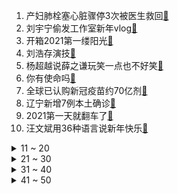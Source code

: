 1. 产妇肺栓塞心脏骤停3次被医生救回[:link:](https://s.weibo.com/weibo?q=%23产妇肺栓塞心脏骤停3次被医生救回%23&Refer=top)
2. 刘宇宁偷发工作室新年vlog[:link:](https://s.weibo.com/weibo?q=%23刘宇宁偷发工作室新年vlog%23&Refer=top)
3. 开箱2021第一缕阳光[:link:](https://s.weibo.com/weibo?q=%23开箱2021第一缕阳光%23&Refer=top)
4. 刘浩存演技[:link:](https://s.weibo.com/weibo?q=%23刘浩存演技%23&Refer=top)
5. 杨超越说薛之谦玩笑一点也不好笑[:link:](https://s.weibo.com/weibo?q=%23杨超越说薛之谦玩笑一点也不好笑%23&Refer=top)
6. 你有使命吗[:link:](https://s.weibo.com/weibo?q=%23你有使命吗%23&Refer=top)
7. 全球已认购新冠疫苗约70亿剂[:link:](https://s.weibo.com/weibo?q=%23全球已认购新冠疫苗约70亿剂%23&Refer=top)
8. 辽宁新增7例本土确诊[:link:](https://s.weibo.com/weibo?q=%23辽宁新增7例本土确诊%23&Refer=top)
9. 2021第一天就翻车了[:link:](https://s.weibo.com/weibo?q=%232021第一天就翻车了%23&Refer=top)
10. 汪文斌用36种语言说新年快乐[:link:](https://s.weibo.com/weibo?q=%23汪文斌用36种语言说新年快乐%23&Refer=top)
<details>
<summary>11 ~ 20</summary>

11. 蔡康永 虚拟的友谊更长久[:link:](https://s.weibo.com/weibo?q=%23蔡康永%20虚拟的友谊更长久%23&Refer=top)
12. 丁真清唱[:link:](https://s.weibo.com/weibo?q=%23丁真清唱%23&Refer=top)
13. 5岁女孩回应哭着挑战5米跳台[:link:](https://s.weibo.com/weibo?q=%235岁女孩回应哭着挑战5米跳台%23&Refer=top)
14. 送你一朵小红花票房[:link:](https://s.weibo.com/weibo?q=%23送你一朵小红花票房%23&Refer=top)
15. 北京新增1例本土确诊[:link:](https://s.weibo.com/weibo?q=%23北京新增1例本土确诊%23&Refer=top)
16. 父子核酸检测点殴打防疫民警被刑拘[:link:](https://s.weibo.com/weibo?q=%23父子核酸检测点殴打防疫民警被刑拘%23&Refer=top)
17. 送你一朵小红花彩蛋[:link:](https://s.weibo.com/weibo?q=%23送你一朵小红花彩蛋%23&Refer=top)
18. 江疏影对郭德纲说喜欢您儿子[:link:](https://s.weibo.com/weibo?q=%23江疏影对郭德纲说喜欢您儿子%23&Refer=top)
19. 蛋壳CFO张政离职[:link:](https://s.weibo.com/weibo?q=%23蛋壳CFO张政离职%23&Refer=top)
20. 历史老师为了上课有多拼[:link:](https://s.weibo.com/weibo?q=%23历史老师为了上课有多拼%23&Refer=top)
</details>
<details>
<summary>21 ~ 30</summary>

21. 塑料吸管禁令生效首日[:link:](https://s.weibo.com/weibo?q=%23塑料吸管禁令生效首日%23&Refer=top)
22. 陈哲远唱歌镜头切给胡一天檀健次[:link:](https://s.weibo.com/weibo?q=%23陈哲远唱歌镜头切给胡一天檀健次%23&Refer=top)
23. 大连理工大学[:link:](https://s.weibo.com/weibo?q=%23大连理工大学%23&Refer=top)
24. 郭德纲让张若昀对郭麒麟好点[:link:](https://s.weibo.com/weibo?q=%23郭德纲让张若昀对郭麒麟好点%23&Refer=top)
25. 常远骑小摩托带李沁[:link:](https://s.weibo.com/weibo?q=%23常远骑小摩托带李沁%23&Refer=top)
26. 谭松韵涂松岩再现以家名场面[:link:](https://s.weibo.com/weibo?q=%23谭松韵涂松岩再现以家名场面%23&Refer=top)
27. 美国新冠肺炎超2008万例[:link:](https://s.weibo.com/weibo?q=%23美国新冠肺炎超2008万例%23&Refer=top)
28. 玄彬孙艺珍计划结婚[:link:](https://s.weibo.com/weibo?q=%23玄彬孙艺珍计划结婚%23&Refer=top)
29. 国歌最新版MV发布[:link:](https://s.weibo.com/weibo?q=%23国歌最新版MV发布%23&Refer=top)
30. 东风快递最牛烟花秀[:link:](https://s.weibo.com/weibo?q=%23东风快递最牛烟花秀%23&Refer=top)
</details>
<details>
<summary>31 ~ 40</summary>

31. 孔云龙[:link:](https://s.weibo.com/weibo?q=%23孔云龙%23&Refer=top)
32. 陈赫坐轮椅在重庆寸步难行[:link:](https://s.weibo.com/weibo?q=%23陈赫坐轮椅在重庆寸步难行%23&Refer=top)
33. 金晨新年第一天遗失证件[:link:](https://s.weibo.com/weibo?q=%23金晨新年第一天遗失证件%23&Refer=top)
34. 易烊千玺回应章子怡评价[:link:](https://s.weibo.com/weibo?q=%23易烊千玺回应章子怡评价%23&Refer=top)
35. 国旗法规定不得倒挂倒插国旗[:link:](https://s.weibo.com/weibo?q=%23国旗法规定不得倒挂倒插国旗%23&Refer=top)
36. 蔡文静终于看到网友留言[:link:](https://s.weibo.com/weibo?q=%23蔡文静终于看到网友留言%23&Refer=top)
37. 拆弹专家2[:link:](https://s.weibo.com/weibo?q=%23拆弹专家2%23&Refer=top)
38. 万茜黄龄穿睡袍跳小芒舞[:link:](https://s.weibo.com/weibo?q=%23万茜黄龄穿睡袍跳小芒舞%23&Refer=top)
39. 31省区市新增确诊22例[:link:](https://s.weibo.com/weibo?q=%2331省区市新增确诊22例%23&Refer=top)
40. 丁禹兮鼓掌姿势[:link:](https://s.weibo.com/weibo?q=%23丁禹兮鼓掌姿势%23&Refer=top)
</details>
<details>
<summary>41 ~ 50</summary>

41. 世卫批准辉瑞疫苗紧急使用授权[:link:](https://s.weibo.com/weibo?q=%23世卫批准辉瑞疫苗紧急使用授权%23&Refer=top)
42. 铁三角大闹新月饭店[:link:](https://s.weibo.com/weibo?q=%23铁三角大闹新月饭店%23&Refer=top)
43. 创4新logo[:link:](https://s.weibo.com/weibo?q=%23创4新logo%23&Refer=top)
44. 元旦春节疫情防控提示[:link:](https://s.weibo.com/weibo?q=%23元旦春节疫情防控提示%23&Refer=top)
45. 李一桐金晨约定新年都脱单[:link:](https://s.weibo.com/weibo?q=%23李一桐金晨约定新年都脱单%23&Refer=top)
46. SofM获2020年度MVP[:link:](https://s.weibo.com/weibo?q=%23SofM获2020年度MVP%23&Refer=top)
47. 了不起的女孩[:link:](https://s.weibo.com/weibo?q=%23了不起的女孩%23&Refer=top)
48. 阳光之下[:link:](https://s.weibo.com/weibo?q=%23阳光之下%23&Refer=top)
49. 不可辜负的美食[:link:](https://s.weibo.com/weibo?q=%23不可辜负的美食%23&Refer=top)
50. 范子铭9封盖[:link:](https://s.weibo.com/weibo?q=%23范子铭9封盖%23&Refer=top)
</details>